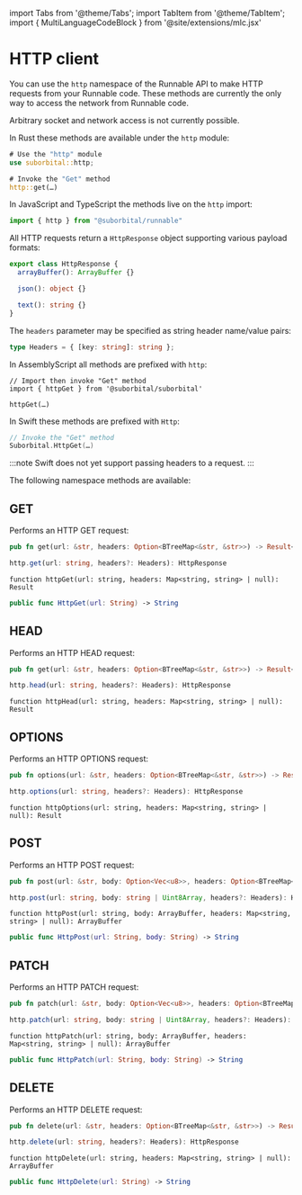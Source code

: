 import Tabs from '@theme/Tabs';
import TabItem from '@theme/TabItem';
import { MultiLanguageCodeBlock } from '@site/extensions/mlc.jsx'


# HTTP client

You can use the `http` namespace of the Runnable API to make HTTP requests from your Runnable code. These methods are currently the only way to access the network from Runnable code.

Arbitrary socket and network access is not currently possible.

<Tabs groupId="reactr-language">

<TabItem value="rust" label="Rust">

In Rust these methods are available under the `http` module:

```rust
# Use the "http" module
use suborbital::http;

# Invoke the "Get" method
http::get(…)
```

</TabItem>

<TabItem value="js" label="JavaScript/TypeScript 🧪">

In JavaScript and TypeScript the methods live on the `http` import:

```typescript
import { http } from "@suborbital/runnable"
```

All HTTP requests return a `HttpResponse` object supporting various payload formats:

```typescript
export class HttpResponse {
  arrayBuffer(): ArrayBuffer {}

  json(): object {}

  text(): string {}
}
```

The `headers` parameter may be specified as string header name/value pairs:

```typescript
type Headers = { [key: string]: string };
```


</TabItem>

<TabItem value="assemblyscript" label="AssemblyScript 🧪">

In AssemblyScript all methods are prefixed with `http`:

```assemblyscript
// Import then invoke "Get" method
import { httpGet } from '@suborbital/suborbital'

httpGet(…)
```

</TabItem>

<TabItem value="swift" label="Swift 🧪">

In Swift these methods are prefixed with `Http`:

```swift
// Invoke the "Get" method
Suborbital.HttpGet(…)
```

:::note
Swift does not yet support passing headers to a request.
:::

</TabItem>

</Tabs>

The following namespace methods are available:


## GET

Performs an HTTP GET request:

<MultiLanguageCodeBlock>

```rust
pub fn get(url: &str, headers: Option<BTreeMap<&str, &str>>) -> Result<Vec<u8>, RunErr>
```

```typescript
http.get(url: string, headers?: Headers): HttpResponse
```

```assemblyscript
function httpGet(url: string, headers: Map<string, string> | null): Result
```

```swift
public func HttpGet(url: String) -> String
```

</MultiLanguageCodeBlock>

## HEAD

Performs an HTTP HEAD request:

<MultiLanguageCodeBlock>

```rust
pub fn get(url: &str, headers: Option<BTreeMap<&str, &str>>) -> Result<Vec<u8>, HostErr>
```

```typescript
http.head(url: string, headers?: Headers): HttpResponse
```

```assemblyscript
function httpHead(url: string, headers: Map<string, string> | null): Result
```

## OPTIONS

Performs an HTTP OPTIONS request:
<MultiLanguageCodeBlock>

```rust
pub fn options(url: &str, headers: Option<BTreeMap<&str, &str>>) -> Result<Vec<u8>, HostErr>
```

```typescript
http.options(url: string, headers?: Headers): HttpResponse
```

```assemblyscript
function httpOptions(url: string, headers: Map<string, string> | null): Result
```


</MultiLanguageCodeBlock>

## POST

Performs an HTTP POST request:

<MultiLanguageCodeBlock>

```rust
pub fn post(url: &str, body: Option<Vec<u8>>, headers: Option<BTreeMap<&str, &str>>) -> Result<Vec<u8>, RunErr>
```

```typescript
http.post(url: string, body: string | Uint8Array, headers?: Headers): HttpResponse
```

```assemblyscript
function httpPost(url: string, body: ArrayBuffer, headers: Map<string, string> | null): ArrayBuffer
```

```swift
public func HttpPost(url: String, body: String) -> String
```

</MultiLanguageCodeBlock>


## PATCH

Performs an HTTP PATCH request:

<MultiLanguageCodeBlock>

```rust
pub fn patch(url: &str, body: Option<Vec<u8>>, headers: Option<BTreeMap<&str, &str>>) -> Result<Vec<u8>, RunErr>
```

```typescript
http.patch(url: string, body: string | Uint8Array, headers?: Headers): HttpResponse
```

```assemblyscript
function httpPatch(url: string, body: ArrayBuffer, headers: Map<string, string> | null): ArrayBuffer
```

```swift
public func HttpPatch(url: String, body: String) -> String
```

</MultiLanguageCodeBlock>


## DELETE

Performs an HTTP DELETE request:

<MultiLanguageCodeBlock>

```rust
pub fn delete(url: &str, headers: Option<BTreeMap<&str, &str>>) -> Result<Vec<u8>, RunErr>
```

```typescript
http.delete(url: string, headers?: Headers): HttpResponse
```

```assemblyscript
function httpDelete(url: string, headers: Map<string, string> | null): ArrayBuffer
```

```swift
public func HttpDelete(url: String) -> String
```

</MultiLanguageCodeBlock>
